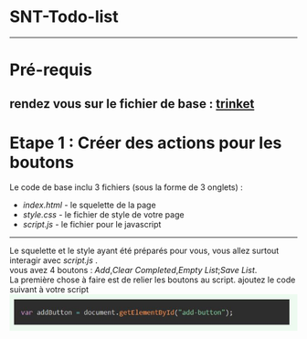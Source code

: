 # SNT-Todo-list  
-----------------------------------------  
# Pré-requis  
rendez vous sur le fichier de base : [trinket](https://trinket.io/html/c9641e2773)  
-----------------------------------------
# Etape 1 : Créer des actions pour les boutons  
Le code de base inclu 3 fichiers (sous la forme de 3 onglets) :  
* _index.html_ - le squelette de la page  
* _style.css_ - le fichier de style de votre page  
* _script.js_ - le fichier pour le javascript  
-------------------------------------------
Le squelette et le style ayant été préparés pour vous, vous allez surtout interagir avec _script.js_ .  
vous avez 4 boutons : _Add_,_Clear Completed_,_Empty List_;_Save List_.  
La première chose à faire est de relier les boutons au script. 
ajoutez le code suivant à votre script  
![image](https://github.com/Svt-lim/SNT-Todo-list/blob/master/to%20do%20list%20images/1-addbutton.jpg)  
